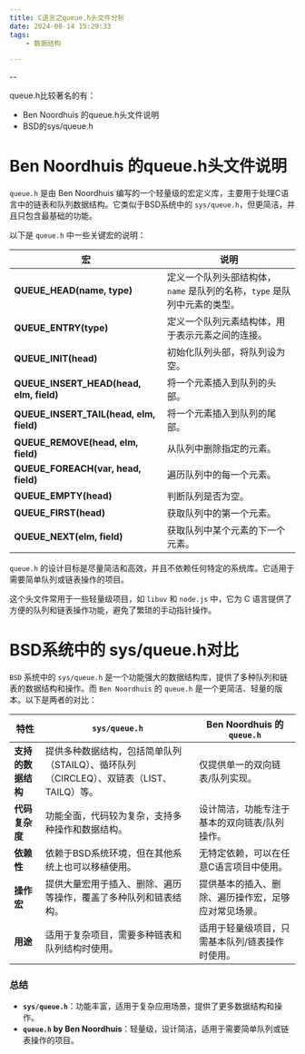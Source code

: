 ```yaml
---
title: C语言之queue.h头文件分析
date: 2024-08-14 15:29:33
tags:
	- 数据结构

---
```


--

queue.h比较著名的有：

* Ben Noordhuis 的queue.h头文件说明
* BSD的sys/queue.h

# Ben Noordhuis 的queue.h头文件说明

`queue.h` 是由 Ben Noordhuis 编写的一个轻量级的宏定义库，主要用于处理C语言中的链表和队列数据结构。它类似于BSD系统中的 `sys/queue.h`，但更简洁，并且只包含最基础的功能。

以下是 `queue.h` 中一些关键宏的说明：

| 宏                                      | 说明                                                         |
| --------------------------------------- | ------------------------------------------------------------ |
| **QUEUE_HEAD(name, type)**              | 定义一个队列头部结构体，`name` 是队列的名称，`type` 是队列中元素的类型。 |
| **QUEUE_ENTRY(type)**                   | 定义一个队列元素结构体，用于表示元素之间的连接。             |
| **QUEUE_INIT(head)**                    | 初始化队列头部，将队列设为空。                               |
| **QUEUE_INSERT_HEAD(head, elm, field)** | 将一个元素插入到队列的头部。                                 |
| **QUEUE_INSERT_TAIL(head, elm, field)** | 将一个元素插入到队列的尾部。                                 |
| **QUEUE_REMOVE(head, elm, field)**      | 从队列中删除指定的元素。                                     |
| **QUEUE_FOREACH(var, head, field)**     | 遍历队列中的每一个元素。                                     |
| **QUEUE_EMPTY(head)**                   | 判断队列是否为空。                                           |
| **QUEUE_FIRST(head)**                   | 获取队列中的第一个元素。                                     |
| **QUEUE_NEXT(elm, field)**              | 获取队列中某个元素的下一个元素。                             |

`queue.h` 的设计目标是尽量简洁和高效，并且不依赖任何特定的系统库。它适用于需要简单队列或链表操作的项目。

这个头文件常用于一些轻量级项目，如 `libuv` 和 `node.js` 中，它为 C 语言提供了方便的队列和链表操作功能，避免了繁琐的手动指针操作。

# BSD系统中的 sys/queue.h对比

`BSD` 系统中的 `sys/queue.h` 是一个功能强大的数据结构库，提供了多种队列和链表的数据结构和操作。而 `Ben Noordhuis` 的 `queue.h` 是一个更简洁、轻量的版本。以下是两者的对比：

| 特性               | `sys/queue.h`                                                | Ben Noordhuis 的 `queue.h`                           |
| ------------------ | ------------------------------------------------------------ | ---------------------------------------------------- |
| **支持的数据结构** | 提供多种数据结构，包括简单队列（STAILQ）、循环队列（CIRCLEQ）、双链表（LIST、TAILQ）等。 | 仅提供单一的双向链表/队列实现。                      |
| **代码复杂度**     | 功能全面，代码较为复杂，支持多种操作和数据结构。             | 设计简洁，功能专注于基本的双向链表/队列操作。        |
| **依赖性**         | 依赖于BSD系统环境，但在其他系统上也可以移植使用。            | 无特定依赖，可以在任意C语言项目中使用。              |
| **操作宏**         | 提供大量宏用于插入、删除、遍历等操作，覆盖了多种队列和链表结构。 | 提供基本的插入、删除、遍历操作宏，足够应对常见场景。 |
| **用途**           | 适用于复杂项目，需要多种链表和队列结构时使用。               | 适用于轻量级项目，只需基本队列/链表操作时使用。      |

### 总结
- **`sys/queue.h`**：功能丰富，适用于复杂应用场景，提供了更多数据结构和操作。
- **`queue.h` by Ben Noordhuis**：轻量级，设计简洁，适用于需要简单队列或链表操作的项目。
